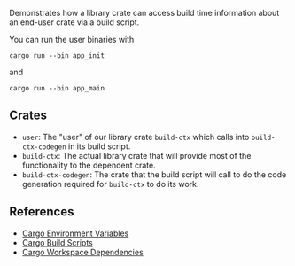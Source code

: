 
Demonstrates how a library crate can access build time information about an end-user crate via a build script.

You can run the user binaries with 
```shell
cargo run --bin app_init
```
and
```shell
cargo run --bin app_main
```

## Crates
- `user`: The "user" of our library crate `build-ctx` which calls into `build-ctx-codegen` in its build script.
- `build-ctx`: The actual library crate that will provide most of the functionality to the dependent crate.
- `build-ctx-codegen`: The crate that the build script will call to do the code generation required for `build-ctx` to do its work.

## References 
- [Cargo Environment Variables](https://doc.rust-lang.org/cargo/reference/environment-variables.html#environment-variables-cargo-sets-for-build-scripts)
- [Cargo Build Scripts](https://doc.rust-lang.org/cargo/reference/build-scripts.html#build-scripts)
- [Cargo Workspace Dependencies](https://doc.rust-lang.org/cargo/reference/workspaces.html#the-workspacedependencies-table)